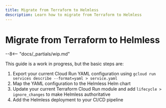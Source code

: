 ```yaml
---
title: Migrate from Terraform to Helmless
description: Learn how to migrate from Terraform to Helmless
---
```


# Migrate from Terraform to Helmless

--8<-- "docs/_partials/wip.md"

This guide is a work in progress, but the basic steps are:

1. Export your current Cloud Run YAML configuration using `gcloud run services describe --format=yaml > service.yaml`
2. Map the YAML configuration to the Helmless Helm chart
3. Update your current Terraform Cloud Run module and add `lifecycle > ignore_changes` to make Helmless authoritative
4. Add the Helmless deployment to your CI/CD pipeline

